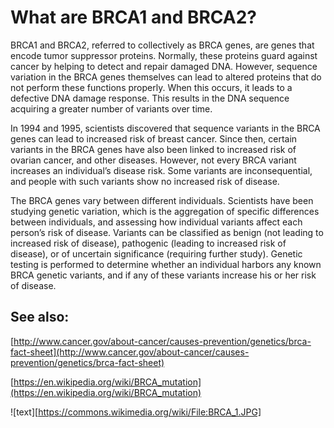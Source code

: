 <!---
Linked to by What are BRCA1 and BRCA2 under the About menu
-->

# What are BRCA1 and BRCA2?

BRCA1 and BRCA2, referred to collectively as BRCA genes, are genes that encode tumor suppressor proteins. Normally, these 
proteins guard against cancer by helping to detect and repair damaged DNA. However, sequence variation in the BRCA genes 
themselves can lead to altered proteins that do not perform these functions properly. When this occurs, it leads to a 
defective DNA damage response. This results in the DNA sequence acquiring a greater number of variants over time.  
 
In 1994 and 1995, scientists discovered that sequence variants in the BRCA genes can lead to increased risk of breast cancer. 
Since then, certain variants in the BRCA genes have also been linked to increased risk of ovarian cancer, and other diseases. 
However, not every BRCA variant increases an individual’s disease risk.  Some variants are inconsequential, and people with 
such variants show no increased risk of disease. 

The BRCA genes vary between different individuals.  Scientists have been studying genetic variation, which is the aggregation 
of specific differences between individuals, and assessing how individual variants affect each person’s risk of disease. 
Variants can be classified as benign (not leading to increased risk of disease), pathogenic (leading to increased risk of 
disease), or of uncertain significance (requiring further study).  Genetic testing is performed to determine whether an 
individual harbors any known BRCA genetic variants, and if any of these variants increase his or her risk of disease.

## See also:

[http://www.cancer.gov/about-cancer/causes-prevention/genetics/brca-fact-sheet](http://www.cancer.gov/about-cancer/causes-prevention/genetics/brca-fact-sheet)

[https://en.wikipedia.org/wiki/BRCA_mutation](https://en.wikipedia.org/wiki/BRCA_mutation)

![text][https://commons.wikimedia.org/wiki/File:BRCA_1.JPG]
<!---
(text of caption, to be displayed in a smaller font as shown)
Source: https://commons.wikimedia.org/wiki/File:BRCA_1.JPG
-->
